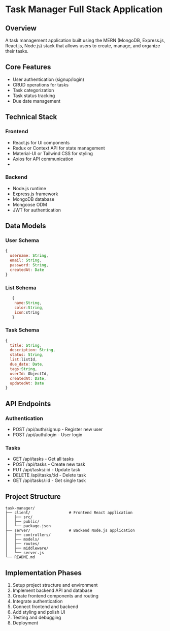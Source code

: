 # Task Manager Full Stack Application

## Overview
A task management application built using the MERN (MongoDB, Express.js, React.js, Node.js) stack that allows users to create, manage, and organize their tasks.

## Core Features
- User authentication (signup/login)
- CRUD operations for tasks
- Task categorization
- Task status tracking
- Due date management

## Technical Stack
### Frontend
- React.js for UI components
- Redux or Context API for state management
- Material-UI or Tailwind CSS for styling
- Axios for API communication
- 

### Backend
- Node.js runtime
- Express.js framework
- MongoDB database
- Mongoose ODM
- JWT for authentication

## Data Models

### User Schema
```javascript
{
  username: String,
  email: String,
  password: String,
  createdAt: Date
}
```

### List Schema 

```javascript
   {
    name:String,
    color:String,
    icon:string
   }
```

### Task Schema
```javascript
{
  title: String,
  description: String,
  status: String,
  list:listId,
  due_date: Date,
  tags:String,
  userId: ObjectId,
  createdAt: Date,
  updatedAt: Date
}
```

## API Endpoints

### Authentication
- POST /api/auth/signup - Register new user
- POST /api/auth/login - User login

### Tasks
- GET /api/tasks - Get all tasks
- POST /api/tasks - Create new task
- PUT /api/tasks/:id - Update task
- DELETE /api/tasks/:id - Delete task
- GET /api/tasks/:id - Get single task

## Project Structure
```
task-manager/
├── client/                 # Frontend React application
│   ├── src/
│   ├── public/
│   └── package.json
├── server/                 # Backend Node.js application
│   ├── controllers/
│   ├── models/
│   ├── routes/
│   ├── middleware/
│   └── server.js
└── README.md
```

## Implementation Phases
1. Setup project structure and environment
2. Implement backend API and database
3. Create frontend components and routing
4. Integrate authentication
5. Connect frontend and backend
6. Add styling and polish UI
7. Testing and debugging
8. Deployment

